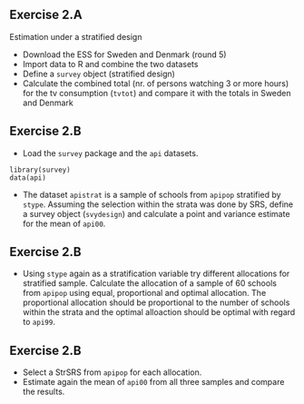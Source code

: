 Exercise 2.A
------------

Estimation under a stratified design

-   Download the ESS for Sweden and Denmark (round 5)
-   Import data to R and combine the two datasets
-   Define a `survey` object (stratified design)
-   Calculate the combined total (nr. of persons watching 3 or more
    hours) for the tv consumption (`tvtot`) and compare it with the
    totals in Sweden and Denmark

Exercise 2.B
------------

-   Load the `survey` package and the `api` datasets.

<!-- -->

    library(survey)
    data(api)

-   The dataset `apistrat` is a sample of schools from `apipop`
    stratified by `stype`. Assuming the selection within the strata was
    done by SRS, define a survey object (`svydesign`) and calculate a
    point and variance estimate for the mean of `api00`.

Exercise 2.B
------------

-   Using `stype` again as a stratification variable try different
    allocations for stratified sample. Calculate the allocation of a
    sample of 60 schools from `apipop` using equal, proportional and
    optimal allocation. The proportional allocation should be
    proportional to the number of schools within the strata and the
    optimal alloaction should be optimal with regard to `api99`.

Exercise 2.B
------------

-   Select a StrSRS from `apipop` for each allocation.
-   Estimate again the mean of `api00` from all three samples and
    compare the results.
